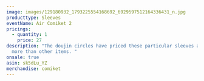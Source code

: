 ```yaml
---
image: images/129180932_1793225554168692_6929597512164336431_n.jpg
producttype: Sleeves
eventName: Air Comiket 2
pricings:
  - quantity: 1
    price: 27
description: "The doujin circles have priced these particular sleeves a little
  more than other items. "
onsale: true
asin: sk5dLu_YZ
merchandise: comiket
---
```


